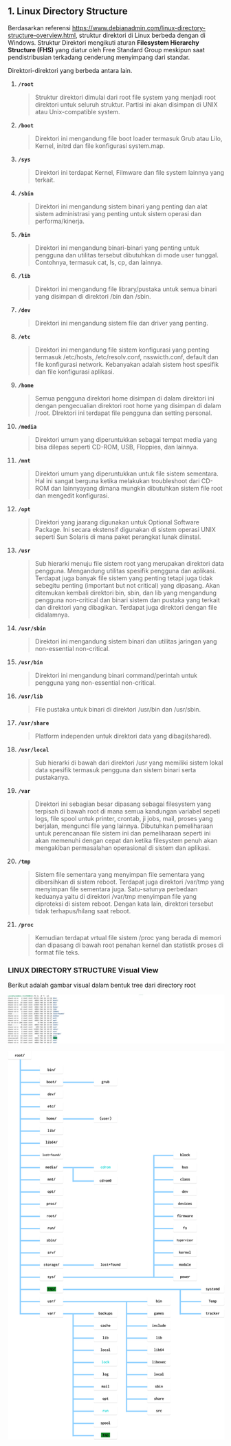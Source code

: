 ## 1. Linux Directory Structure


Berdasarkan referensi https://www.debianadmin.com/linux-directory-structure-overview.html, struktur direktori di Linux berbeda dengan di Windows. Struktur Direktori mengikuti aturan **Filesystem Hierarchy Structure (FHS)** yang diatur oleh Free Standard Group meskipun saat pendistribusian terkadang cenderung menyimpang dari standar.

Direktori-direktori yang berbeda antara lain.

1. **`/root`**
   
    > Struktur direktori dimulai dari root file system yang menjadi root direktori untuk seluruh struktur. Partisi ini akan disimpan di UNIX atau Unix-compatible system.

2. **`/boot`**

    > Direktori ini mengandung file boot loader termasuk Grub atau Lilo, Kernel, initrd dan file konfigurasi system.map.

3. **`/sys`**
	
    >Direktori ini terdapat Kernel, Filmware dan file system lainnya yang terkait.

4. **`/sbin`**
	
    >Direktori ini mengandung sistem binari yang penting dan alat sistem administrasi yang penting untuk sistem operasi dan performa/kinerja.

5. **`/bin`**

	> Direktori ini mengandung binari-binari yang penting untuk pengguna dan utilitas tersebut dibutuhkan di mode user tunggal. Contohnya, termasuk cat, ls, cp, dan lainnya.

6. **`/lib`**

	> Direktori ini mengandung file library/pustaka untuk semua binari yang disimpan di direktori /bin dan /sbin.

7. **`/dev`**

	> Direktori ini mengandung sistem file dan driver yang penting.

8. **`/etc`**

	> Direktori ini mengandung file sistem konfigurasi yang penting termasuk /etc/hosts, /etc/resolv.conf, nsswicth.conf, default dan file konfigurasi network. Kebanyakan adalah sistem host spesifik dan file konfigurasi aplikasi.

9. **`/home`**

	> Semua pengguna direktori home disimpan di dalam direktori ini dengan pengecualian direktori root home yang disimpan di dalam /root. DIrektori ini terdapat file pengguna dan setting personal.

10. **`/media`**

	> Direktori umum yang diperuntukkan sebagai tempat media yang bisa dilepas seperti CD-ROM, USB, Floppies, dan lainnya.

11. **`/mnt`**

	> Direktori umum yang diperuntukkan untuk file sistem sementara. Hal ini sangat berguna ketika melakukan troubleshoot dari CD-ROM dan lainnyayang dimana mungkin dibutuhkan sistem file root dan mengedit konfigurasi.

12. **`/opt`**

	> Direktori yang jaarang digunakan untuk Optional Software Package. Ini secara ekstensif digunakan di sistem operasi UNIX seperti Sun Solaris di mana paket perangkat lunak diinstal.

13. **`/usr`**

	> Sub hierarki menuju file sistem root yang merupakan direktori data pengguna. Mengandung utilitas spesifik pengguna dan aplikasi. Terdapat juga banyak file sistem yang penting tetapi juga tidak sebegitu penting (important but not critical) yang dipasang. Akan ditemukan kembali direktori bin, sbin, dan lib yang mengandung pengguna non-critical dan binari sistem dan pustaka yang terkait dan direktori yang dibagikan. Terdapat juga direktori dengan file didalamnya.

14. **`/usr/sbin`**

	> Direktori ini mengandung sistem binari dan utilitas jaringan yang non-essential non-critical.

15. **`/usr/bin`**

	> Direktori ini mengandung binari command/perintah untuk pengguna yang non-essential non-critical.

16. **`/usr/lib`**

	> File pustaka untuk binari di direktori /usr/bin dan  /usr/sbin.

17. **`/usr/share`**

	> Platform independen untuk direktori data yang dibagi(shared).

18. **`/usr/local`**

	> Sub hierarki di bawah dari direktori /usr yang memiliki sistem lokal data spesifik termasuk pengguna dan sistem binari serta pustakanya.

19. **`/var`**

	> Direktori ini sebagian besar dipasang sebagai filesystem yang terpisah di bawah root di mana semua kandungan variabel sepeti logs, file spool untuk printer, crontab, ji jobs, mail, proses yang berjalan, mengunci file yang lainnya. Dibutuhkan pemeliharaan untuk perencanaan file sistem ini dan pemeliharaan seperti ini akan memenuhi dengan cepat dan ketika filesystem penuh akan mengakiban permasalahan operasional di sistem dan aplikasi.

20. **`/tmp`**

	> Sistem file sementara yang menyimpan file sementara yang dibersihkan di sistem reboot. Terdapat juga direktori /var/tmp yang menyimpan file sementara juga. Satu-satunya perbedaan keduanya yaitu di direktori /var/tmp menyimpan file yang diproteksi di sistem reboot. Dengan kata lain, direktori tersebut tidak terhapus/hilang saat reboot.

    
21. **`/proc`**
    > Kemudian terdapat vrtual file sistem /proc yang berada di memori dan dipasang di bawah root penahan kernel dan statistik proses di format file teks.


### LINUX DIRECTORY STRUCTURE Visual View

Berikut adalah gambar visual dalam bentuk tree dari directory root

![alt text](<assets/WhatsApp Image 2024-02-26 at 14.17.51_912ab718.jpg>)

![alt text](assets/linuk.png)